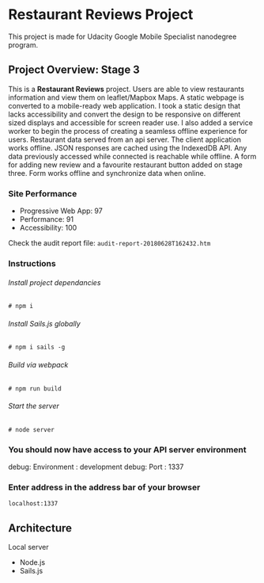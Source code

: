 # Restaurant Reviews Project

This project is made for Udacity Google Mobile Specialist nanodegree program.

## Project Overview: Stage 3

This is a **Restaurant Reviews** project. Users are able to view restaurants information and view them on leaflet/Mapbox Maps.
A static webpage is converted to a mobile-ready web application. I took a static design that lacks accessibility and convert the design to be responsive on different sized displays and accessible for screen reader use. I also added a service worker to begin the process of creating a seamless offline experience for users.
Restaurant data served from an api server. The client application works offline. JSON responses are cached using the IndexedDB API. Any data previously accessed while connected is reachable while offline.
A form for adding new review and a favourite restaurant button added on stage three.
Form works offline and synchronize data when online.

### Site Performance
* Progressive Web App: 97
* Performance: 91
* Accessibility: 100

Check the audit report file:
`audit-report-20180628T162432.htm`

### Instructions

###### Install project dependancies
```Install project dependancies
# npm i
```
###### Install Sails.js globally
```Install sails global
# npm i sails -g
```
###### Build via webpack
```Run build script
# npm run build
```
###### Start the server
```Start server
# node server
```
### You should now have access to your API server environment
debug: Environment : development
debug: Port        : 1337

### Enter address in the address bar of your browser 
```localhost:1337```

## Architecture
Local server
- Node.js
- Sails.js